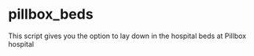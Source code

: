 # pillbox_beds
This script gives you the option to lay down in the hospital beds at Pillbox hospital

